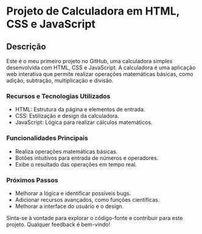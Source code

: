 # Projeto de Calculadora em HTML, CSS e JavaScript

## Descrição

Este é o meu primeiro projeto no GitHub, uma calculadora simples desenvolvida com HTML, CSS e JavaScript. A calculadora é uma aplicação web interativa que permite realizar operações matemáticas básicas, como adição, subtração, multiplicação e divisão.

### Recursos e Tecnologias Utilizados

- HTML: Estrutura da página e elementos de entrada.
- CSS: Estilização e design da calculadora.
- JavaScript: Lógica para realizar cálculos matemáticos.

### Funcionalidades Principais

- Realiza operações matemáticas básicas.
- Botões intuitivos para entrada de números e operadores.
- Exibe o resultado das operações em tempo real.

### Próximos Passos

- Melhorar a lógica e identificar possíveis bugs.
- Adicionar recursos avançados, como funções científicas.
- Melhorar a interface do usuário e o design.

Sinta-se à vontade para explorar o código-fonte e contribuir para este projeto. Qualquer feedback é bem-vindo!
